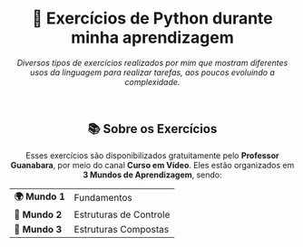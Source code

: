 <h1 align="center">
  📘 Exercícios de Python durante minha aprendizagem
</h1>
<p align="center">
  <em>Diversos tipos de exercícios realizados por mim que mostram diferentes usos da linguagem para realizar tarefas, aos poucos evoluindo a complexidade.</em>
</p>
<br>
<h2 align="center"> 
  📚 Sobre os Exercícios
</h2>
<p align="center">
  Esses exercícios são disponibilizados gratuitamente pelo <strong>Professor Guanabara</strong>, por meio do canal <strong>Curso em Vídeo</strong>.
  Eles estão organizados em <strong>3 Mundos de Aprendizagem</strong>, sendo:
</p> 
<table align="center">
  <tr>
    <td><strong>🌍 Mundo 1</strong></td>
    <td>Fundamentos</td>
  </tr>
  <tr>
    <td><strong>🧭 Mundo 2</strong></td>
    <td>Estruturas de Controle</td>
  </tr>
  <tr>
    <td><strong>🧩 Mundo 3</strong></td>
    <td>Estruturas Compostas</td>
  </tr>
</table>
